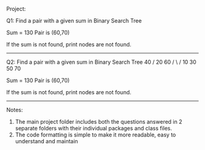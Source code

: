 Project:

Q1: Find a pair with a given sum in Binary Search Tree
 
Sum = 130
Pair is (60,70)


If the sum is not found, print nodes are not found.

___________________________________________

Q2: Find a pair with a given sum in Binary Search Tree
40 /
20 60 / \ /
10 30 50 70
 
Sum = 130
Pair is (60,70)


If the sum is not found, print nodes are not found.

____________________________________________

Notes:
1. The main project folder includes both the questions answered in 2 separate folders with their individual packages and class files.
2. The code formatting is simple to make it more readable, easy to understand and maintain
